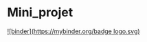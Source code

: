 # Mini_projet
[![binder](https://mybinder.org/badge logo.svg)](https://mybinder.org/v2/gh/nouhamorj/Mini_projet/main)
